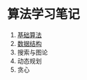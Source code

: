 # 算法学习笔记

<ol>
  <li><a href="Basic_Algo/Sorting.md">基础算法</a></li>
  <li><a href="Data_Structure">数据结构</a></li> 
  <li>搜索与图论</li> 
  <li>动态规划</li> 
  <li>贪心</li> 
</ol>
